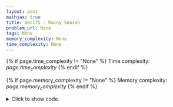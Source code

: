 ```yaml
---
layout: post
mathjax: true
title: abc175 - Rainy Season
problem_url: None
tags: None
memory_complexity: None
time_complexity: None
---
```




{% if page.time_complexity != "None" %}
Time complexity: ${{ page.time_complexity }}$
{% endif %}

{% if page.memory_complexity != "None" %}
Memory complexity: ${{ page.memory_complexity }}$
{% endif %}

<details>
<summary>
<p style="display:inline">Click to show code.</p>
</summary>
```cpp
{% raw %}
using namespace std;
int main(void)
{
    string s;
    cin >> s;
    int ans = 0, cnt = 0;
    for (auto c : s)
    {
        if (c == 'R')
            ++cnt;
        else
        {
            ans = max(cnt, ans);
            cnt = 0;
        }
    }
    ans = max(cnt, ans);
    cout << ans << endl;
    return 0;
}

{% endraw %}
```
</details>

